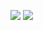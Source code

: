 [<img src="https://gist.githubusercontent.com/theverygaming/398b8d0f0f6d11397b567402908ea033/raw/profile.svg"/>](https://www.youtube.com/watch?v=dQw4w9WgXcQ)
<img src="https://github-readme-stats.vercel.app/api?username=theverygaming&count_private=true&line_height=21&show_icons=true&hide_border=true&theme=dark"/>
